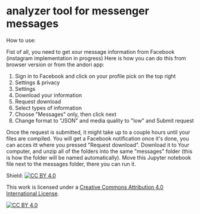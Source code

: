 # analyzer tool for messenger messages

How to use:

Fist of all, you need to get xour message information from Facebook (instagram implementation in progress)
Here is how you can do this from browser version or from the andori app:
1. Sign in to Facebook and click on your profile pick on the top right
3. Settings & privacy
4. Settings
5. Download your information
6. Request download
7. Select types of information
8. Choose "Messages" only, then click next
9. Change format to "JSON" and media quality to "low" and Submit request
   
Once the request is submitted, it might take up to a couple hours until your files are compiled. You will get a Facebook notification once it's done, you can acces itt where you pressed "Request download". Download it to Your computer, and unzip all of the folders into the same "messages" folder (this is how the folder will be named automatically).
Move this Jupyter notebook file next to the messages folder, there you can run it.


Shield: [![CC BY 4.0][cc-by-shield]][cc-by]

This work is licensed under a
[Creative Commons Attribution 4.0 International License][cc-by].

[![CC BY 4.0][cc-by-image]][cc-by]

[cc-by]: http://creativecommons.org/licenses/by/4.0/
[cc-by-image]: https://i.creativecommons.org/l/by/4.0/88x31.png
[cc-by-shield]: https://img.shields.io/badge/License-CC%20BY%204.0-lightgrey.svg
